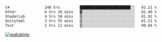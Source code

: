 <!--START_SECTION:waka-->

```txt
C#                240 hrs         ███████████████████████░░   92.21 %
Other             6 hrs 26 mins   ▓░░░░░░░░░░░░░░░░░░░░░░░░   02.48 %
ShaderLab         4 hrs 58 mins   ▒░░░░░░░░░░░░░░░░░░░░░░░░   01.91 %
UnityYaml         3 hrs 55 mins   ▒░░░░░░░░░░░░░░░░░░░░░░░░   01.51 %
Text              2 hrs 11 mins   ▒░░░░░░░░░░░░░░░░░░░░░░░░   00.84 %
```

<!--END_SECTION:waka-->
[![wakatime](https://wakatime.com/badge/user/6c2f442e-41b4-42e3-bc06-d5d8203ad1da.svg)](https://wakatime.com/@6c2f442e-41b4-42e3-bc06-d5d8203ad1da)
